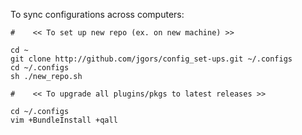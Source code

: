To sync configurations across computers:


```
#    << To set up new repo (ex. on new machine) >>

cd ~
git clone http://github.com/jgors/config_set-ups.git ~/.configs
cd ~/.configs
sh ./new_repo.sh
```

```
#    << To upgrade all plugins/pkgs to latest releases >>

cd ~/.configs
vim +BundleInstall +qall
```
